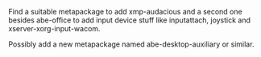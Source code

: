 Find a suitable metapackage to add xmp-audacious and a second one
besides abe-office to add input device stuff like inputattach,
joystick and xserver-xorg-input-wacom.

Possibly add a new metapackage named abe-desktop-auxiliary or similar.
